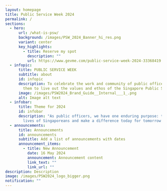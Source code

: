 ```yaml
---
layout: homepage
title: Public Service Week 2024
permalink: /
sections:
  - hero:
      url: /what-is-psw/
      background: /images/PSW_2024_Banner_hi_res.png
      variant: center
      key_highlights:
        - title: Reserve my spot
          description: ""
          url: https://www.gevme.com/public-service-week-2024-33368419
  - infopic:
      title: PUBLIC SERVICE WEEK
      subtitle: about
      id: infopic
      description: To celebrate the work and community of public officers and inspire
        them to live out the values and ethos of the Singapore Public Service.
      image: /images/PSW2024_Brand_Guide__Internal___1_.png
      alt: Image alt text
  - infobar:
      title: Theme for 2024
      id: infobar
      description: "As public officers, we have one enduring purpose: to improve the
        lives of Singaporeans and make a difference today for tomorrow."
  - announcements:
      title: Announcements
      id: announcements
      subtitle: Add a list of announcements with dates
      announcement_items:
        - title: New Announcement
          date: 16 May 2024
          announcement: Announcement content
          link_text: ""
          link_url: ""
description: Description
image: /images/PSW2024_logo_bigger.png
notification: ""
---
```

